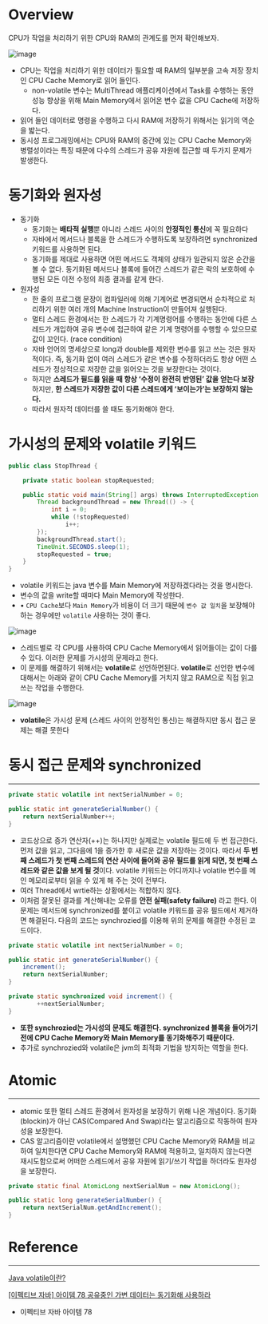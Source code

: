 # Overview

CPU가 작업을 처리하기 위한 CPU와 RAM의 관계도를 먼저 확인해보자.

![image](https://user-images.githubusercontent.com/66561524/192395561-9c9e167a-d169-4499-ba1b-9e7ec5808712.png)

- CPU는 작업을 처리하기 위한 데이터가 필요할 때 RAM의 일부분을 고속 저장 장치인 CPU Cache Memory로 읽어 들인다.
    - non-volatile 변수는 MultiThread 애플리케이션에서 Task를 수행하는 동안 성능 향상을 위해 Main Memory에서 읽어온 변수 값을 CPU Cache에 저장하다.
- 읽어 들인 데이터로 명령을 수행하고 다시 RAM에 저장하기 위해서는 읽기의 역순을 밟는다.
- 동시성 프로그래밍에서는 CPU와 RAM의 중간에 있는 CPU Cache Memory와 병렬성이라는 특징 때문에 다수의 스레드가 공유 자원에 접근할 때 두가지 문제가 발생한다.

# 동기화와 원자성

- 동기화
    - 동기화는 **배타적 실행**뿐 아니라 스레드 사이의 **안정적인 통신**에 꼭 필요하다
    - 자바에서 메서드나 블록을 한 스레드가 수행하도록 보장하려면 synchronized 키워드를 사용하면 된다.
    - 동기화를 제대로 사용하면 어떤 메서드도 객체의 상태가 일관되지 않은 순간을 볼 수 없다. 동기화된 메서드나 블록에 들어간 스레드가 같은 락의 보호하에 수행된 모든 이전 수정의 최종 결과를 같게 한다.
- 원자성
    - 한 줄의 프로그램 문장이 컴파일러에 의해 기계어로 변경되면서 순차적으로 처리하기 위한 여러 개의 Machine Instruction이 만들어져 실행된다.
    - 멀티 스레드 환경에서는 한 스레드가 각 기계명령어를 수행하는 동안에 다른 스레드가 개입하여 공유 변수에 접근하여 같은 기계 명령어를 수행할 수 있으므로 값이 꼬인다. (race condition)
    - 자바 언어의 명세상으로 long과 double를 제외한 변수를 읽고 쓰는 것은 원자적이다. 즉, 동기화 없이 여러 스레드가 같은 변수를 수정하더라도 항상 어떤 스레드가 정상적으로 저장한 값을 읽어오는 것을 보장한다는 것이다.
    - 하지만 **스레드가 필드를 읽을 때 항상 ‘수정이 완전히 반영된’ 값을 얻는다 보장**하지만, **한 스레드가 저장한 값이 다른 스레드에게 ‘보이는가’는 보장하지 않는다.**
    - 따라서 원자적 데이터를 쓸 때도 동기화해야 한다.

# 가시성의 문제와 volatile 키워드

```java
public class StopThread {

    private static boolean stopRequested;

    public static void main(String[] args) throws InterruptedException {
        Thread backgroundThread = new Thread(() -> {
            int i = 0;
            while (!stopRequested)
                i++;
        });
        backgroundThread.start();
        TimeUnit.SECONDS.sleep(1);
        stopRequested = true;
    }
}
```

- volatile 키워드는 java 변수를 Main Memory에 저장하겠다라는 것을 명시한다.
- 변수의 값을 write할 때마다 Main Memory에 작성한다.
- • `CPU Cache`보다 `Main Memory`가 비용이 더 크기 때문에 `변수 값 일치`을 보장해야 하는 경우에만 `volatile` 사용하는 것이 좋다.

![image](https://user-images.githubusercontent.com/66561524/192395547-8f42d948-b3a2-44aa-a788-8a858ea9fe81.png)

- 스레드별로 각 CPU를 사용하여 CPU Cache Memory에서 읽어들이는 값이 다를 수 있다. 이러한 문제를 가시성의 문제라고 한다.
- 이 문제를 해결하기 위해서는 **volatile**로 선언하면된다. **volatile**로 선언한 변수에 대해서는 아래와 같이 CPU Cache Memory를 거치지 않고 RAM으로 직접 읽고 쓰는 작업을 수행한다.

![image](https://user-images.githubusercontent.com/66561524/192395601-749d9399-4588-45b0-859e-f6c0177af14f.png)

- **volatile**은 가시성 문제 (스레드 사이의 안정적인 통신)는 해결하지만 동시 접근 문제는 해결 못한다

# 동시 접근 문제와 synchronized

---

```java
private static volatile int nextSerialNumber = 0;

public static int generateSerialNumber() {
    return nextSerialNumber++;
}
```

- 코드상으로 증가 연산자(++)는 하나지만 실제로는 volatile 필드에 두 번 접근한다. 먼저 값을 읽고, 그다음에 1을 증가한 후 새로운 값을 저장하는 것이다. 따라서 **두 번째 스레드가 첫 번째 스레드의 연산 사이에 들어와 공유 필드를 읽게 되면, 첫 번째 스레드와 같은 값을 보게 될 것**이다. volatile 키워드는 어디까지나 volatile 변수를 메인 메모리로부터 읽을 수 있게 해 주는 것이 전부다.
- 여러 Thread에서 wrtie하는 상황에서는 적합하지 않다.
- 이처럼 잘못된 결과를 계산해내는 오류를 **안전 실패(safety failure)**
라고 한다. 이 문제는 메서드에 synchronized를 붙이고 volatile 키워드를 공유 필드에서 제거하면 해결된다. 다음의 코드는 synchrozied를 이용해 위의 문제를 해결한 수정된 코드이다.

```java
private static volatile int nextSerialNumber = 0;

public static int generateSerialNumber() {
    increment();
    return nextSerialNumber;
}

private static synchronized void increment() {
        ++nextSerialNumber;
}
```

- **또한 synchrozied는 가시성의 문제도 해결한다. synchronized 블록을 들어가기 전에 CPU Cache Memory와 Main Memory를 동기화해주기 때문이다.**
- 추가로 synchrozied와 volatile은 jvm의 최적화 기법을 방지하는 역할을 한다.

# Atomic

---

- atomic 또한 멀티 스레드 환경에서 원자성을 보장하기 위해 나온 개념이다. 동기화(blockin)가 아닌 CAS(Compared And Swap)라는 알고리즘으로 작동하여 원자성을 보장한다.
- CAS 알고리즘이란 volatile에서 설명했던 CPU Cache Memory와 RAM을 비교하여 일치한다면 CPU Cache Memory와 RAM에 적용하고, 일치하지 않는다면 재시도함으로써 어떠한 스레드에서 공유 자원에 읽기/쓰기 작업을 하더라도 원자성을 보장한다.

```java
private static final AtomicLong nextSerialNum = new AtomicLong();

public static long generateSerialNumber() {
    return nextSerialNum.getAndIncrement();
}
```

# Reference

---

[Java volatile이란?](https://nesoy.github.io/articles/2018-06/Java-volatile)

[[이펙티브 자바] 아이템 78 공유중인 가변 데이터는 동기화해 사용하라](https://gona.tistory.com/m/82)

- 이펙티브 자바 아이템 78
